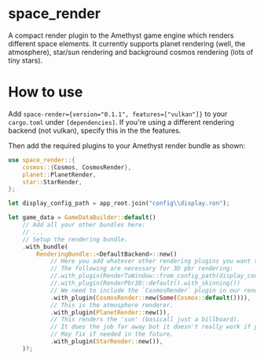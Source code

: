 [s1]: https://img.shields.io/crates/v/space_render.svg

# space_render
A compact render plugin to the Amethyst game engine which renders different space elements.
It currently supports planet rendering (well, the atmosphere), star/sun rendering and background cosmos rendering (lots of tiny stars).


# How to use
Add `space-render={version="0.1.1", features=["vulkan"]}` to your `cargo.toml` under `[dependencies]`. If you're using a different rendering backend (not vulkan), specify this in the the features.

Then add the required plugins to your Amethyst render bundle as shown:
```rust
use space_render::{
    cosmos::{Cosmos, CosmosRender},
    planet::PlanetRender,
    star::StarRender,
};

let display_config_path = app_root.join("config\\display.ron");

let game_data = GameDataBuilder::default()
    // Add all your other bundles here:
    // ...
    // Setup the rendering bundle.
    .with_bundle(
        RenderingBundle::<DefaultBackend>::new()
            // Here you add whatever other rendering plugins you want to use.
            // The following are necessary for 3D pbr rendering:
            //.with_plugin(RenderToWindow::from_config_path(display_config_path).with_clear([0.0, 0.0, 0.0, 0.0]))
            //.with_plugin(RenderPbr3D::default().with_skinning())
            // We need to include the `CosmosRender` plugin in our rendering bundle in order to render the background stars.
            .with_plugin(CosmosRender::new(Some(Cosmos::default()))),
            // This is the atmosphere renderer.
            .with_plugin(PlanetRender::new()),
            // This renders the 'sun' (basicall just a billboard).
            // It does the job far away but it doesn't really work if you get up close.
            // May fix if needed in the future.
            .with_plugin(StarRender::new()),
    )?;
```
